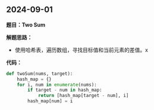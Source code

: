 ## 2024-09-01

**题目：Two Sum**

**解题思路：**
- 使用哈希表，遍历数组，寻找目标值和当前元素的差值。x

**代码：**
```python
def twoSum(nums, target):
    hash_map = {}
    for i, num in enumerate(nums):
        if target - num in hash_map:
            return [hash_map[target - num], i]
        hash_map[num] = i